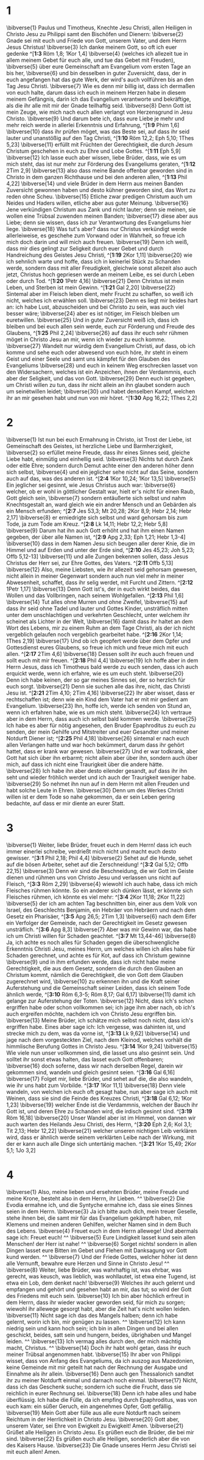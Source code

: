 # 1
\bibverse{1} Paulus und Timotheus, Knechte Jesu Christi, allen Heiligen in Christo Jesu zu Philippi samt den Bischöfen und Dienern: \bibverse{2} Gnade sei mit euch und Friede von Gott, unserem Vater, und dem Herrn Jesus Christus! \bibverse{3} Ich danke meinem Gott, so oft ich euer gedenke ^[**1:3** Röm 1,8; 1Kor 1,4] \bibverse{4} (welches ich allezeit tue in allem meinem Gebet für euch alle, und tue das Gebet mit Freuden), \bibverse{5} über eure Gemeinschaft am Evangelium vom ersten Tage an bis her, \bibverse{6} und bin desselben in guter Zuversicht, dass, der in euch angefangen hat das gute Werk, der wird's auch vollführen bis an den Tag Jesu Christi. \bibverse{7} Wie es denn mir billig ist, dass ich dermaßen von euch halte, darum dass ich euch in meinem Herzen habe in diesem meinem Gefängnis, darin ich das Evangelium verantworte und bekräftige, als die ihr alle mit mir der Gnade teilhaftig seid. \bibverse{8} Denn Gott ist mein Zeuge, wie mich nach euch allen verlangt von Herzensgrund in Jesu Christo. \bibverse{9} Und darum bete ich, dass eure Liebe je mehr und mehr reich werde in allerlei Erkenntnis und Erfahrung, ^[**1:9** Phim 1,6] \bibverse{10} dass ihr prüfen möget, was das Beste sei, auf dass ihr seid lauter und unanstößig auf den Tag Christi, ^[**1:10** Röm 12,2; Eph 5,10; 1Thes 5,23] \bibverse{11} erfüllt mit Früchten der Gerechtigkeit, die durch Jesum Christum geschehen in euch zu Ehre und Lobe Gottes. ^[**1:11** Eph 5,9] \bibverse{12} Ich lasse euch aber wissen, liebe Brüder, dass, wie es um mich steht, das ist nur mehr zur Förderung des Evangeliums geraten, ^[**1:12** 2Tim 2,9] \bibverse{13} also dass meine Bande offenbar geworden sind in Christo in dem ganzen Richthause und bei den anderen allen, ^[**1:13** Phil 4,22] \bibverse{14} und viele Brüder in dem Herrn aus meinen Banden Zuversicht gewonnen haben und desto kühner geworden sind, das Wort zu reden ohne Scheu. \bibverse{15} Etliche zwar predigen Christum auch um Neides und Haders willen, etliche aber aus guter Meinung. \bibverse{16} Jene verkündigen Christum aus Zank und nicht lauter; denn sie meinen, sie wollen eine Trübsal zuwenden meinen Banden; \bibverse{17} diese aber aus Liebe; denn sie wissen, dass ich zur Verantwortung des Evangeliums hier liege. \bibverse{18} Was tut's aber? dass nur Christus verkündigt werde allerleiweise, es geschehe zum Vorwand oder in Wahrheit, so freue ich mich doch darin und will mich auch freuen. \bibverse{19} Denn ich weiß, dass mir dies gelingt zur Seligkeit durch euer Gebet und durch Handreichung des Geistes Jesu Christi, ^[**1:19** 2Kor 1,11] \bibverse{20} wie ich sehnlich warte und hoffe, dass ich in keinerlei Stück zu Schanden werde, sondern dass mit aller Freudigkeit, gleichwie sonst allezeit also auch jetzt, Christus hoch gepriesen werde an meinem Leibe, es sei durch Leben oder durch Tod. ^[**1:20** 1Petr 4,16] \bibverse{21} Denn Christus ist mein Leben, und Sterben ist mein Gewinn. ^[**1:21** Gal 2,20] \bibverse{22} Sintemal aber im Fleisch leben dient, mehr Frucht zu schaffen, so weiß ich nicht, welches ich erwählen soll. \bibverse{23} Denn es liegt mir beides hart an: ich habe Lust, abzuscheiden und bei Christo zu sein, was auch viel besser wäre; \bibverse{24} aber es ist nötiger, im Fleisch bleiben um euretwillen. \bibverse{25} Und in guter Zuversicht weiß ich, dass ich bleiben und bei euch allen sein werde, euch zur Förderung und Freude des Glaubens, ^[**1:25** Phil 2,24] \bibverse{26} auf dass ihr euch sehr rühmen möget in Christo Jesu an mir, wenn ich wieder zu euch komme. \bibverse{27} Wandelt nur würdig dem Evangelium Christi, auf dass, ob ich komme und sehe euch oder abwesend von euch höre, ihr steht in einem Geist und einer Seele und samt uns kämpfet für den Glauben des Evangeliums \bibverse{28} und euch in keinem Weg erschrecken lasset von den Widersachern, welches ist ein Anzeichen, ihnen der Verdammnis, euch aber der Seligkeit, und das von Gott. \bibverse{29} Denn euch ist gegeben, um Christi willen zu tun, dass ihr nicht allein an ihn glaubet sondern auch um seinetwillen leidet; \bibverse{30} und habet denselben Kampf, welchen ihr an mir gesehen habt und nun von mir höret. ^[**1:30** Apg 16,22; 1Thes 2,2] 
          
# 2
\bibverse{1} Ist nun bei euch Ermahnung in Christo, ist Trost der Liebe, ist Gemeinschaft des Geistes, ist herzliche Liebe und Barmherzigkeit, \bibverse{2} so erfüllet meine Freude, dass ihr eines Sinnes seid, gleiche Liebe habt, einmütig und einhellig seid. \bibverse{3} Nichts tut durch Zank oder eitle Ehre; sondern durch Demut achte einer den anderen höher denn sich selbst, \bibverse{4} und ein jeglicher sehe nicht auf das Seine, sondern auch auf das, was des anderen ist. ^[**2:4** 1Kor 10,24; 1Kor 13,5] \bibverse{5} Ein jeglicher sei gesinnt, wie Jesus Christus auch war: \bibverse{6} welcher, ob er wohl in göttlicher Gestalt war, hielt er's nicht für einen Raub, Gott gleich sein, \bibverse{7} sondern entäußerte sich selbst und nahm Knechtsgestalt an, ward gleich wie ein andrer Mensch und an Gebärden als ein Mensch erfunden; ^[**2:7** Jes 53,3; Mt 20,28; 2Kor 8,9; Hebr 2,14; Hebr 2,17] \bibverse{8} er erniedrigte sich selbst und ward gehorsam bis zum Tode, ja zum Tode am Kreuz. ^[**2:8** Lk 14,11; Hebr 12,2; Hebr 5,8] \bibverse{9} Darum hat ihn auch Gott erhöht und hat ihm einen Namen gegeben, der über alle Namen ist, ^[**2:9** Apg 2,33; Eph 1,21; Hebr 1,3-4] \bibverse{10} dass in dem Namen Jesu sich beugen aller derer Knie, die im Himmel und auf Erden und unter der Erde sind, ^[**2:10** Jes 45,23; Joh 5,23; Offb 5,12-13] \bibverse{11} und alle Zungen bekennen sollen, dass Jesus Christus der Herr sei, zur Ehre Gottes, des Vaters. ^[**2:11** Offb 5,13] \bibverse{12} Also, meine Liebsten, wie ihr allezeit seid gehorsam gewesen, nicht allein in meiner Gegenwart sondern auch nun viel mehr in meiner Abwesenheit, schaffet, dass ihr selig werdet, mit Furcht und Zittern. ^[**2:12** 1Petr 1,17] \bibverse{13} Denn Gott ist's, der in euch wirkt beides, das Wollen und das Vollbringen, nach seinem Wohlgefallen. ^[**2:13** Phil 1,6] \bibverse{14} Tut alles ohne Murren und ohne Zweifel, \bibverse{15} auf dass ihr seid ohne Tadel und lauter und Gottes Kinder, unsträflich mitten unter dem unschlachtigen und verkehrten Geschlecht, unter welchem ihr scheinet als Lichter in der Welt, \bibverse{16} damit dass ihr haltet an dem Wort des Lebens, mir zu einem Ruhm an dem Tage Christi, als der ich nicht vergeblich gelaufen noch vergeblich gearbeitet habe. ^[**2:16** 2Kor 1,14; 1Thes 2,19] \bibverse{17} Und ob ich geopfert werde über dem Opfer und Gottesdienst eures Glaubens, so freue ich mich und freue mich mit euch allen. ^[**2:17** 2Tim 4,6] \bibverse{18} Dessen sollt ihr euch auch freuen und sollt euch mit mir freuen. ^[**2:18** Phil 4,4] \bibverse{19} Ich hoffe aber in dem Herrn Jesus, dass ich Timotheus bald werde zu euch senden, dass ich auch erquickt werde, wenn ich erfahre, wie es um euch steht. \bibverse{20} Denn ich habe keinen, der so gar meines Sinnes sei, der so herzlich für euch sorgt. \bibverse{21} Denn sie suchen alle das ihre, nicht, das Christi Jesu ist. ^[**2:21** 2Tim 4,10; 2Tim 4,16] \bibverse{22} Ihr aber wisset, dass er rechtschaffen ist; denn wie ein Kind dem Vater hat er mit mir gedient am Evangelium. \bibverse{23} Ihn, hoffe ich, werde ich senden von Stund an, wenn ich erfahren habe, wie es um mich steht. \bibverse{24} Ich vertraue aber in dem Herrn, dass auch ich selbst bald kommen werde. \bibverse{25} Ich habe es aber für nötig angesehen, den Bruder Epaphroditus zu euch zu senden, der mein Gehilfe und Mitstreiter und euer Gesandter und meiner Notdurft Diener ist; ^[**2:25** Phil 4,18] 
            \bibverse{26} sintemal er nach euch allen Verlangen hatte und war hoch bekümmert, darum dass ihr gehört hattet, dass er krank war gewesen. \bibverse{27} Und er war todkrank, aber Gott hat sich über ihn erbarmt; nicht allein aber über ihn, sondern auch über mich, auf dass ich nicht eine Traurigkeit über die andere hätte. \bibverse{28} Ich habe ihn aber desto eilender gesandt, auf dass ihr ihn seht und wieder fröhlich werdet und ich auch der Traurigkeit weniger habe. \bibverse{29} So nehmet ihn nun auf in dem Herrn mit allen Freuden und habt solche Leute in Ehren. \bibverse{30} Denn um des Werkes Christi willen ist er dem Tode so nahe gekommen, da er sein Leben gering bedachte, auf dass er mir diente an eurer Statt.
# 3
\bibverse{1} Weiter, liebe Brüder, freuet euch in dem Herrn! dass ich euch immer einerlei schreibe, verdrießt mich nicht und macht euch desto gewisser. ^[**3:1** Phil 2,18; Phil 4,4] \bibverse{2} Sehet auf die Hunde, sehet auf die bösen Arbeiter, sehet auf die Zerschneidung! ^[**3:2** Gal 5,12; Offb 22,15] \bibverse{3} Denn wir sind die Beschneidung, die wir Gott im Geiste dienen und rühmen uns von Christo Jesu und verlassen uns nicht auf Fleisch, ^[**3:3** Röm 2,29] \bibverse{4} wiewohl ich auch habe, dass ich mich Fleisches rühmen könnte. So ein anderer sich dünken lässt, er könnte sich Fleisches rühmen, ich könnte es viel mehr: ^[**3:4** 2Kor 11,18; 2Kor 11,22] \bibverse{5} der ich am achten Tag beschnitten bin, einer aus dem Volk von Israel, des Geschlechts Benjamin, ein Hebräer von Hebräern und nach dem Gesetz ein Pharisäer, ^[**3:5** Apg 26,5; 2Tim 1,3] \bibverse{6} nach dem Eifer ein Verfolger der Gemeinde, nach der Gerechtigkeit im Gesetz gewesen unsträflich. ^[**3:6** Apg 8,3] \bibverse{7} Aber was mir Gewinn war, das habe ich um Christi willen für Schaden geachtet. ^[**3:7** Mt 13,44-46] \bibverse{8} Ja, ich achte es noch alles für Schaden gegen die überschwengliche Erkenntnis Christi Jesu, meines Herrn, um welches willen ich alles habe für Schaden gerechnet, und achte es für Kot, auf dass ich Christum gewinne \bibverse{9} und in ihm erfunden werde, dass ich nicht habe meine Gerechtigkeit, die aus dem Gesetz, sondern die durch den Glauben an Christum kommt, nämlich die Gerechtigkeit, die von Gott dem Glauben zugerechnet wird, \bibverse{10} zu erkennen ihn und die Kraft seiner Auferstehung und die Gemeinschaft seiner Leiden, dass ich seinem Tode ähnlich werde, ^[**3:10** Röm 6,3-5; Röm 8,17; Gal 6,17] \bibverse{11} damit ich gelange zur Auferstehung der Toten. \bibverse{12} Nicht, dass ich's schon ergriffen habe oder schon vollkommen sei; ich jage ihm aber nach, ob ich's auch ergreifen möchte, nachdem ich von Christo Jesu ergriffen bin. \bibverse{13} Meine Brüder, ich schätze mich selbst noch nicht, dass ich's ergriffen habe. Eines aber sage ich: Ich vergesse, was dahinten ist, und strecke mich zu dem, was da vorne ist, ^[**3:13** Lk 9,62] \bibverse{14} und jage nach dem vorgesteckten Ziel, nach dem Kleinod, welches vorhält die himmlische Berufung Gottes in Christo Jesu. ^[**3:14** 1Kor 9,24] \bibverse{15} Wie viele nun unser vollkommen sind, die lasset uns also gesinnt sein. Und solltet ihr sonst etwas halten, das lasset euch Gott offenbaren; \bibverse{16} doch soferne, dass wir nach derselben Regel, darein wir gekommen sind, wandeln und gleich gesinnt seien. ^[**3:16** Gal 6,16] \bibverse{17} Folget mir, liebe Brüder, und sehet auf die, die also wandeln, wie ihr uns habt zum Vorbilde. ^[**3:17** 1Kor 11,1] \bibverse{18} Denn viele wandeln, von welchen ich euch oft gesagt habe, nun aber sage ich auch mit Weinen, dass sie sind die Feinde des Kreuzes Christi, ^[**3:18** Gal 6,12; 1Kor 1,23] \bibverse{19} welcher Ende ist die Verdammnis, welchen der Bauch ihr Gott ist, und deren Ehre zu Schanden wird, die irdisch gesinnt sind. ^[**3:19** Röm 16,18] \bibverse{20} Unser Wandel aber ist im Himmel, von dannen wir auch warten des Heilands Jesu Christi, des Herrn, ^[**3:20** Eph 2,6; Kol 3,1; Tit 2,13; Hebr 12,22] \bibverse{21} welcher unseren nichtigen Leib verklären wird, dass er ähnlich werde seinem verklärten Leibe nach der Wirkung, mit der er kann auch alle Dinge sich untertänig machen. ^[**3:21** 1Kor 15,49; 2Kor 5,1; 1Jo 3,2] 
               
# 4
\bibverse{1} Also, meine lieben und ersehnten Brüder, meine Freude und meine Krone, besteht also in dem Herrn, ihr Lieben. ^^ \bibverse{2} Die Evodia ermahne ich, und die Syntyche ermahne ich, dass sie eines Sinnes seien in dem Herrn. \bibverse{3} Ja ich bitte auch dich, mein treuer Geselle, stehe ihnen bei, die samt mir für das Evangelium gekämpft haben, mit Klemens und meinen anderen Gehilfen, welcher Namen sind in dem Buch des Lebens. \bibverse{4} Freuet euch in dem Herrn allewege! Und abermals sage ich: Freuet euch! ^^ \bibverse{5} Eure Lindigkeit lasset kund sein allen Menschen! der Herr ist nahe! ^^ \bibverse{6} Sorget nichts! sondern in allen Dingen lasset eure Bitten im Gebet und Flehen mit Danksagung vor Gott kund werden. ^^ \bibverse{7} Und der Friede Gottes, welcher höher ist denn alle Vernunft, bewahre eure Herzen und Sinne in Christo Jesu! ^^ \bibverse{8} Weiter, liebe Brüder, was wahrhaftig ist, was ehrbar, was gerecht, was keusch, was lieblich, was wohllautet, ist etwa eine Tugend, ist etwa ein Lob, dem denket nach! \bibverse{9} Welches ihr auch gelernt und empfangen und gehört und gesehen habt an mir, das tut; so wird der Gott des Friedens mit euch sein. \bibverse{10} Ich bin aber höchlich erfreut in dem Herrn, dass ihr wieder wacker geworden seid, für mich zu sorgen; wiewohl ihr allewege gesorgt habt, aber die Zeit hat's nicht wollen leiden. \bibverse{11} Nicht sage ich das des Mangels halben; denn ich habe gelernt, worin ich bin, mir genügen zu lassen. ^^ \bibverse{12} Ich kann niedrig sein und kann hoch sein; ich bin in allen Dingen und bei allen geschickt, beides, satt sein und hungern, beides, übrighaben und Mangel leiden. ^^ \bibverse{13} Ich vermag alles durch den, der mich mächtig macht, Christus. ^^ \bibverse{14} Doch ihr habt wohl getan, dass ihr euch meiner Trübsal angenommen habt. \bibverse{15} Ihr aber von Philippi wisset, dass von Anfang des Evangeliums, da ich auszog aus Mazedonien, keine Gemeinde mit mir geteilt hat nach der Rechnung der Ausgabe und Einnahme als ihr allein. \bibverse{16} Denn auch gen Thessalonich sandtet ihr zu meiner Notdurft einmal und darnach noch einmal. \bibverse{17} Nicht, dass ich das Geschenk suche; sondern ich suche die Frucht, dass sie reichlich in eurer Rechnung sei. \bibverse{18} Denn ich habe alles und habe überflüssig. Ich habe die Fülle, da ich empfing durch Epaphroditus, was von euch kam: ein süßer Geruch, ein angenehmes Opfer, Gott gefällig. \bibverse{19} Mein Gott aber fülle aus alle eure Notdurft nach seinem Reichtum in der Herrlichkeit in Christo Jesu. \bibverse{20} Gott aber, unserem Vater, sei Ehre von Ewigkeit zu Ewigkeit! Amen. \bibverse{21} Grüßet alle Heiligen in Christo Jesu. Es grüßen euch die Brüder, die bei mir sind. \bibverse{22} Es grüßen euch alle Heiligen, sonderlich aber die von des Kaisers Hause. \bibverse{23} Die Gnade unseres Herrn Jesu Christi sei mit euch allen! Amen.